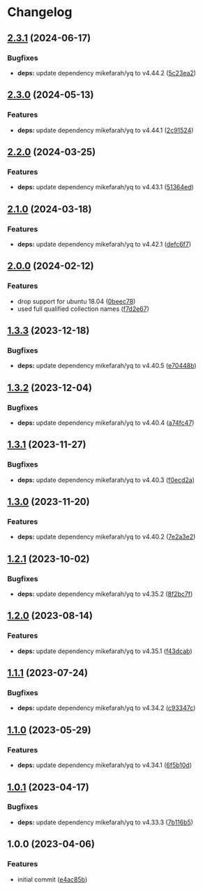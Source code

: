 # Changelog

## [2.3.1](https://github.com/rolehippie/yq/compare/v2.3.0...v2.3.1) (2024-06-17)


### Bugfixes

* **deps:** update dependency mikefarah/yq to v4.44.2 ([5c23ea2](https://github.com/rolehippie/yq/commit/5c23ea227d533c619d9e07b122c0fb5f87f7f6f0))

## [2.3.0](https://github.com/rolehippie/yq/compare/v2.2.0...v2.3.0) (2024-05-13)


### Features

* **deps:** update dependency mikefarah/yq to v4.44.1 ([2c91524](https://github.com/rolehippie/yq/commit/2c91524b40352faa7b135f70a9dceb9175986e49))

## [2.2.0](https://github.com/rolehippie/yq/compare/v2.1.0...v2.2.0) (2024-03-25)


### Features

* **deps:** update dependency mikefarah/yq to v4.43.1 ([51364ed](https://github.com/rolehippie/yq/commit/51364eda3475c4818e483a6e64a3077674d1c7e7))

## [2.1.0](https://github.com/rolehippie/yq/compare/v2.0.0...v2.1.0) (2024-03-18)


### Features

* **deps:** update dependency mikefarah/yq to v4.42.1 ([defc6f7](https://github.com/rolehippie/yq/commit/defc6f7c128bc12873cb1d4dcec00c6ee5ae7d82))

## [2.0.0](https://github.com/rolehippie/yq/compare/v1.3.3...v2.0.0) (2024-02-12)


### Features

* drop support for ubuntu 18.04 ([0beec78](https://github.com/rolehippie/yq/commit/0beec780e077ec708b75a4beb38b503823cc4177))
* used full qualified collection names ([f7d2e67](https://github.com/rolehippie/yq/commit/f7d2e673d4249e3036e603d91acc84beb6af7073))

## [1.3.3](https://github.com/rolehippie/yq/compare/v1.3.2...v1.3.3) (2023-12-18)


### Bugfixes

* **deps:** update dependency mikefarah/yq to v4.40.5 ([e70448b](https://github.com/rolehippie/yq/commit/e70448b7a04f2ab470ef715ed736e1c2037f447d))

## [1.3.2](https://github.com/rolehippie/yq/compare/v1.3.1...v1.3.2) (2023-12-04)


### Bugfixes

* **deps:** update dependency mikefarah/yq to v4.40.4 ([a74fc47](https://github.com/rolehippie/yq/commit/a74fc475b12d49669275390617dafcee4873a731))

## [1.3.1](https://github.com/rolehippie/yq/compare/v1.3.0...v1.3.1) (2023-11-27)


### Bugfixes

* **deps:** update dependency mikefarah/yq to v4.40.3 ([f0ecd2a](https://github.com/rolehippie/yq/commit/f0ecd2abf0e3a20c7da8079f82602f2540c8c4fa))

## [1.3.0](https://github.com/rolehippie/yq/compare/v1.2.1...v1.3.0) (2023-11-20)


### Features

* **deps:** update dependency mikefarah/yq to v4.40.2 ([7e2a3e2](https://github.com/rolehippie/yq/commit/7e2a3e28b611f40da91707aa7f9bad86caa8e441))

## [1.2.1](https://github.com/rolehippie/yq/compare/v1.2.0...v1.2.1) (2023-10-02)


### Bugfixes

* **deps:** update dependency mikefarah/yq to v4.35.2 ([8f2bc7f](https://github.com/rolehippie/yq/commit/8f2bc7fb322b2eed1ca83a567751f2a95abd58e9))

## [1.2.0](https://github.com/rolehippie/yq/compare/v1.1.1...v1.2.0) (2023-08-14)


### Features

* **deps:** update dependency mikefarah/yq to v4.35.1 ([f43dcab](https://github.com/rolehippie/yq/commit/f43dcabcdf5985a7006f562ea98952234279cce0))

## [1.1.1](https://github.com/rolehippie/yq/compare/v1.1.0...v1.1.1) (2023-07-24)


### Bugfixes

* **deps:** update dependency mikefarah/yq to v4.34.2 ([c93347c](https://github.com/rolehippie/yq/commit/c93347c9f7df7e0b9e059eba763806b431a9fda1))

## [1.1.0](https://github.com/rolehippie/yq/compare/v1.0.1...v1.1.0) (2023-05-29)


### Features

* **deps:** update dependency mikefarah/yq to v4.34.1 ([6f5b10d](https://github.com/rolehippie/yq/commit/6f5b10d1d0ce5f77d9182d7f3daede29c0e5d121))

## [1.0.1](https://github.com/rolehippie/yq/compare/v1.0.0...v1.0.1) (2023-04-17)


### Bugfixes

* **deps:** update dependency mikefarah/yq to v4.33.3 ([7b116b5](https://github.com/rolehippie/yq/commit/7b116b5ec2ace679e86f92e3e25747edddfa1954))

## 1.0.0 (2023-04-06)


### Features

* initial commit ([e4ac85b](https://github.com/rolehippie/yq/commit/e4ac85bbff45cb759acabbe10bdf37e6f2644549))
